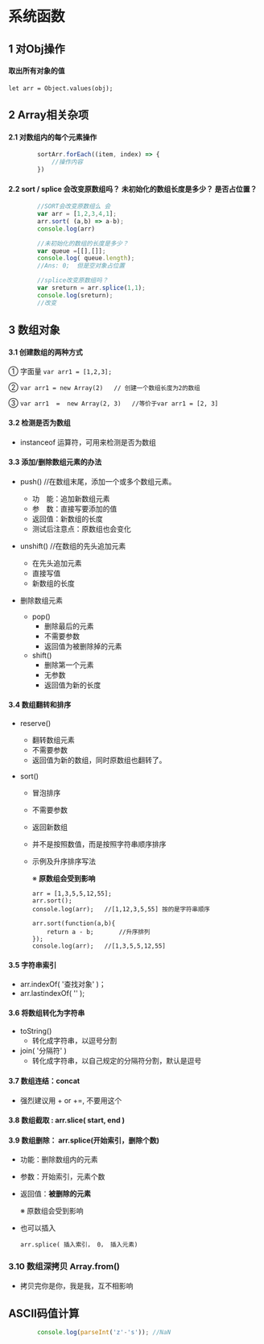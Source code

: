# 系统函数



## 1  对Obj操作

#### 取出所有对象的值

`let arr = Object.values(obj);`



## 2  Array相关杂项

#### 2.1 对数组内的每个元素操作

```    js
        sortArr.forEach((item, index) => {
            //操作内容
        })
```

#### 2.2 sort / splice 会改变原数组吗？ 未初始化的数组长度是多少？ 是否占位置？

```js
        //SORT会改变原数组么 会 
        var arr = [1,2,3,4,1];
        arr.sort( (a,b) => a-b);
        console.log(arr)

        //未初始化的数组的长度是多少？
        var queue =[[],[]];
        console.log( queue.length);
        //Ans: 0;  但是空对象占位置

        //splice改变原数组吗？  
        var sreturn = arr.splice(1,1);
        console.log(sreturn);
        //改变 
```



## 3  数组对象

#### 3.1  创建数组的两种方式

  ①  字面量 `var arr1 = [1,2,3];`

  ②  `var arr1 = new Array(2)	// 创建一个数组长度为2的数组`

  ③ `var arr1  =  new Array(2, 3)	//等价于var arr1 = [2, 3]`

#### 3.2  检测是否为数组

* instanceof	运算符，可用来检测是否为数组

#### 3.3  添加/删除数组元素的办法

* push()	//在数组末尾，添加一个或多个数组元素。
  * 功　能：追加新数组元素
  * 参　数：直接写要添加的值
  * 返回值：新数组的长度
  * 测试后注意点：原数组也会变化

* unshift()   //在数组的先头追加元素
  * 在先头追加元素
  * 直接写值
  * 新数组的长度			

* 删除数组元素

  * pop()	
    * 删除最后的元素
    * 不需要参数
    * 返回值为被删除掉的元素
  * shift()  
    * 删除第一个元素
    * 无参数
    * 返回值为新的长度

#### 3.4  数组翻转和排序

  * reserve()

    * 翻转数组元素
    * 不需要参数
    * 返回值为新的数组，同时原数组也翻转了。

  * sort()

    * 冒泡排序

    * 不需要参数

    * 返回新数组

    * 并不是按照数值，而是按照字符串顺序排序

    * 示例及升序排序写法

      ※  **原数组会受到影响**


          arr = [1,3,5,5,12,55];
          arr.sort();
          console.log(arr);   //[1,12,3,5,55] 按的是字符串顺序
      
          arr.sort(function(a,b){
              return a - b;       //升序排列
          });
          console.log(arr);   //[1,3,5,5,12,55]

#### 3.5  字符串索引

* arr.indexOf( '查找对象' )；
* arr.lastindexOf( '' );

 #### 3.6  将数组转化为字符串

* toString() 
  * 转化成字符串，以逗号分割
* join( '分隔符' )
  * 转化成字符串，以自己规定的分隔符分割，默认是逗号

 #### 3.7  数组连结：concat

* 强烈建议用 + or +=, 不要用这个

#### 3.8  数组截取 : arr.slice( start, end )

#### 3.9  数组删除： arr.splice(开始索引，删除个数)

* 功能：删除数组内的元素

* 参数：开始索引，元素个数

* 返回值：**被删除的元素**

  ※  原数组会受到影响

* 也可以插入 

  ``arr.splice( 插入索引， 0， 插入元素)``

### 3.10 数组深拷贝 Array.from()

* 拷贝完你是你，我是我，互不相影响





## ASCII码值计算

```js
        console.log(parseInt('z'-'s')); //NaN
```


